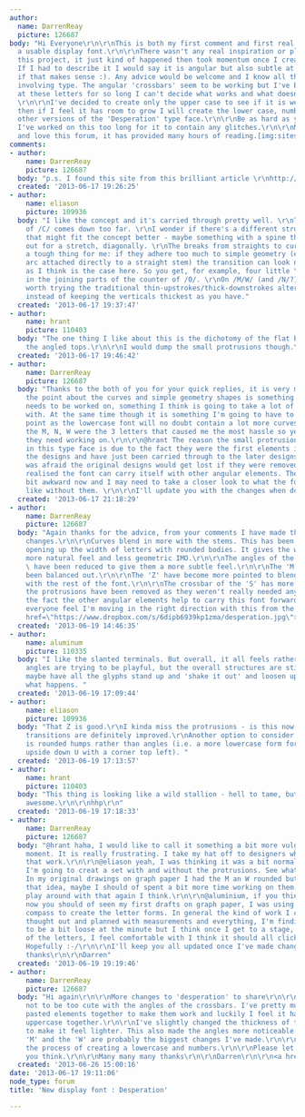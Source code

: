 ```yaml
---
author:
  name: DarrenReay
  picture: 126687
body: "Hi Everyone\r\n\r\nThis is both my first comment and first real effort at creating
  a usable display font.\r\n\r\nThere wasn't any real inspiration or plan to start
  this project, it just kind of happened then took momentum once I created a few letters.
  If I had to describe it I would say it is angular but also subtle at the same time
  if that makes sense :). Any advice would be welcome and I know all the terms used
  involving type. The angular 'crossbars' seem to be working but I've been looking
  at these letters for so long I can't decide what works and what doesn't anymore.
  \r\n\r\nI've decided to create only the upper case to see if it is well received
  then if I feel it has room to grow I will create the lower case, numbers and maybe
  other versions of the 'Desperation' type face.\r\n\r\nBe as hard as you want as
  I've worked on this too long for it to contain any glitches.\r\n\r\nMany thanks
  and love this forum, it has provided many hours of reading.[img:sites/default/files/old-images/desperation_4274.jpg]"
comments:
- author:
    name: DarrenReay
    picture: 126687
  body: "p.s. I found this site from this brilliant article \r\nhttp://ilovetypography.com/2009/03/23/the-first-ones-the-hardest/"
  created: '2013-06-17 19:26:25'
- author:
    name: eliason
    picture: 109936
  body: "I like the concept and it's carried through pretty well. \r\nTop terminal
    of /C/ comes down too far. \r\nI wonder if there's a different structure of /S/
    that might fit the concept better - maybe something with a spine that straightens
    out for a stretch, diagonally. \r\nThe breaks from straights to curves are always
    a tough thing for me: if they adhere too much to simple geometry (e.g. a semicircle
    arc attached directly to a straight stem) the transition can look not smooth enough,
    as I think is the case here. So you get, for example, four little \"corners\"
    in the joining parts of the counter of /O/. \r\nOn /M/W/ (and /N/?) it might be
    worth trying the traditional thin-upstrokes/thick-downstrokes alternating pattern
    instead of keeping the verticals thickest as you have."
  created: '2013-06-17 19:37:47'
- author:
    name: hrant
    picture: 110403
  body: "The one thing I like about this is the dichotomy of the flat bottoms and
    the angled tops.\r\n\r\nI would dump the small protrusions though.\r\n\r\nhhp\r\n"
  created: '2013-06-17 19:46:42'
- author:
    name: DarrenReay
    picture: 126687
  body: "Thanks to the both of you for your quick replies, it is very much appreciated.\r\n\r\n@eliason
    the point about the curves and simple geometry shapes is something that definitely
    needs to be worked on, something I think is going to take a lot of playing around
    with. At the same time though it is something I'm going to have to do at some
    point as the lowercase font will no doubt contain a lot more curves.\r\n\r\nAlso,
    the M, N, W were the 3 letters that caused me the most hassle so yeah, I 100%
    they need working on.\r\n\r\n@hrant The reason the small protrusions are still
    in this type face is due to the fact they were the first elements introduced to
    the designs and have just been carried through to the later designs. I think I
    was afraid the original designs would get lost if they were removed but I have
    realised the font can carry itself with other angular elements. They do look a
    bit awkward now and I may need to take a closer look to what the font will look
    like without them. \r\n\r\nI'll update you with the changes when done."
  created: '2013-06-17 21:18:29'
- author:
    name: DarrenReay
    picture: 126687
  body: "Again thanks for the advice, from your comments I have made the following
    changes.\r\n\r\nCurves blend in more with the stems. This has been achieved by
    opening up the width of letters with rounded bodies. It gives the whole font a
    more natural feel and less geometric IMO.\r\n\r\nThe angles of the cross bars
    \ have been reduced to give them a more subtle feel.\r\n\r\nThe 'M' 'N' 'W' have
    been balanced out.\r\n\r\nThe 'Z' have become more pointed to blend in better
    with the rest of the font.\r\n\r\nThe crossbar of the 'S' has more of an angle.\r\n\r\nLastly,
    the protrusions have been removed as they weren't really needed anymore due to
    the fact the other angular elements help to carry this font forward. \r\n\r\nDoes
    everyone feel I'm moving in the right direction with this from the first designs?\r\n\r\n<a
    href=\"https://www.dropbox.com/s/6dipb6939kp1zma/desperation.jpg\">desperation.jpg</a>"
  created: '2013-06-19 14:46:35'
- author:
    name: aluminum
    picture: 110335
  body: "I like the slanted terminals. But overall, it all feels rather stiff. The
    angles are trying to be playful, but the overall structures are still rather rigid.\r\n\r\nSo
    maybe have all the glyphs stand up and 'shake it out' and loosen up a bit. See
    what happens. "
  created: '2013-06-19 17:09:44'
- author:
    name: eliason
    picture: 109936
  body: "That Z is good.\r\nI kinda miss the protrusions - is this now overnormalized?\r\nStraight-curve
    transitions are definitely improved.\r\nAnother option to consider for /N/M/W/
    is rounded humps rather than angles (i.e. a more lowercase form for N, like an
    upside down U with a corner top left). "
  created: '2013-06-19 17:13:57'
- author:
    name: hrant
    picture: 110403
  body: "This thing is looking like a wild stallion - hell to tame, but if you do,
    awesome.\r\n\r\nhhp\r\n"
  created: '2013-06-19 17:18:33'
- author:
    name: DarrenReay
    picture: 126687
  body: "@hrant haha, I would like to call it something a bit more vulgar at this
    moment. It is really frustrating. I take my hat off to designers who create fonts
    that work.\r\n\r\n@eliason yeah, I was thinking it was a bit normal now. I think
    I'm going to creat a set with and without the protrusions. See what people think.
    In my original drawings on graph paper I had the M an W rounded but quickly discarded
    that idea, maybe I should of spent a bit more time working on them. Ill have a
    play around with that again I think.\r\n\r\n@aluminium, if you think it is stiff
    now you should of seen my first drafts on graph paper, I was using a ruler and
    compass to create the letter forms. In general the kind of work I create it is
    thought out and planned with measurements and everything, I'm finding it hard
    to be a bit loose at the minute but I think once I get to a stage, with a few
    of the letters, I feel comfortable with I think it should all click into place.
    Hopefully :-/\r\n\r\nI'll keep you all updated once I've made changes. \r\n\r\nMany
    thanks\r\n\r\nDarren"
  created: '2013-06-19 19:19:46'
- author:
    name: DarrenReay
    picture: 126687
  body: "Hi again\r\n\r\nMore changes to 'desperation' to share\r\n\r\nI've tried
    not to be too cute with the angles of the crossbars. I've pretty much copied and
    pasted elements together to make them work and luckily I feel it has unified the
    uppercase together.\r\n\r\nI've slightly changed the thickness of the strokes
    to make it feel lighter. This also made the angles more noticeable.\r\n\r\nThe
    'M' and the 'W' are probably the biggest changes I've made.\r\n\r\nI'm now in
    the process of creating a lowercase and numbers.\r\n\r\nPlease let me know what
    you think.\r\n\r\nMany many many thanks\r\n\r\nDarren\r\n\r\n<a href=\"https://www.dropbox.com/s/x0etyiu21h6q5hq/FONT.pdf\">desperation.pdf</a>"
  created: '2013-06-26 15:00:16'
date: '2013-06-17 19:11:06'
node_type: forum
title: 'New display font : Desperation'

---
```

